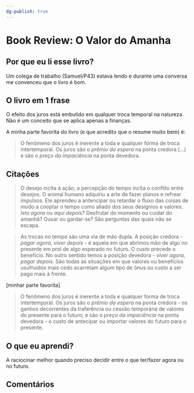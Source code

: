 ```yaml
---
dg-publish: true
---
```

# Book Review: O Valor do Amanha

## Por que eu li esse livro?

Um colega de trabalho (Samuel/P43) estava lendo e durante uma conversa me convenceu que o livro é bom.

## O livro em 1 frase

O efeito dos juros está embutido em qualquer troca temporal na natureza. Não é um conceito que se aplica apenas a finanças.

A minha parte favorita do livro (e que acredito que o resume muito bem) é:

> O fenômeno dos juros é inerente a toda e qualquer forma de troca intertemporal. Os juros são o *prêmio da espera* na ponta credora (...) e são o *preço da impaciência* na ponta devedora.

## Citações

> O desejo incita à ação; a percepção do tempo incita o conflito entre desejos. O animal humano adquiriu a arte de fazer planos e refrear impulsos. Ele aprendeu a antencipar ou retardar o fluxo das coisas de modo a cooptar o tempo como aliado dos seus desígnios e valores. *Isto agora* ou *aqui depois*? Desfrutar do momento ou cuidar do amanhã? Ousar ou gardar-se? São perguntas das quais não se escapa.

> As trocas no tempo são uma via de mão dupla. A posição credora - *pagar agora, viver depois* - é aquela em que abrimos mão de algo no presente em prol de algo esperado no futuro. O custo precede o benefício. No outro sentido temos a posição devedora - *viver agora, pagar depois*. São todas as situações em que valores ou benefícios usufruídos mais cedo acarretam algum tipo de ônus ou custo a ser pago mais à frente.

[minhar parte favorita]
> O fenômeno dos juros é inerente a toda e qualquer forma de troca intertemporal. Os juros são o *prêmio da espera* na ponta credora - os ganhos decorrentes da traferência ou cessão temporária de valores do presente para o futuro; e são o *preço da impaciência* na ponta devedora - o custo de antecipar ou importar valores do futuro para o presente. 




## O que eu aprendi?

A raciocinar melhor quando preciso decidir entre o que ter/fazer agora ou no futuro.

## Comentários
